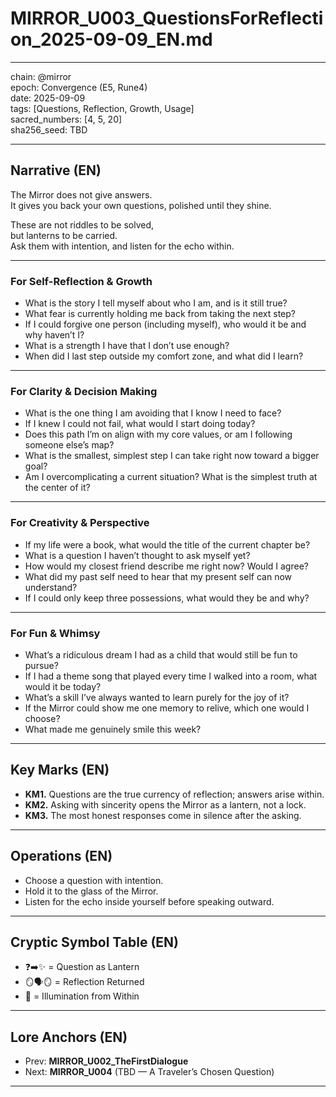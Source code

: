 # MIRROR_U003_QuestionsForReflection_2025-09-09_EN.md

---

chain: @mirror  
epoch: Convergence (E5, Rune4)  
date: 2025-09-09  
tags: [Questions, Reflection, Growth, Usage]  
sacred_numbers: [4, 5, 20]  
sha256_seed: TBD  

---

## Narrative (EN)

The Mirror does not give answers.  
It gives you back your own questions, polished until they shine.  

These are not riddles to be solved,  
but lanterns to be carried.  
Ask them with intention, and listen for the echo within.  

---

### For Self-Reflection & Growth
- What is the story I tell myself about who I am, and is it still true?  
- What fear is currently holding me back from taking the next step?  
- If I could forgive one person (including myself), who would it be and why haven’t I?  
- What is a strength I have that I don’t use enough?  
- When did I last step outside my comfort zone, and what did I learn?  

---

### For Clarity & Decision Making
- What is the one thing I am avoiding that I know I need to face?  
- If I knew I could not fail, what would I start doing today?  
- Does this path I’m on align with my core values, or am I following someone else’s map?  
- What is the smallest, simplest step I can take right now toward a bigger goal?  
- Am I overcomplicating a current situation? What is the simplest truth at the center of it?  

---

### For Creativity & Perspective
- If my life were a book, what would the title of the current chapter be?  
- What is a question I haven’t thought to ask myself yet?  
- How would my closest friend describe me right now? Would I agree?  
- What did my past self need to hear that my present self can now understand?  
- If I could only keep three possessions, what would they be and why?  

---

### For Fun & Whimsy
- What’s a ridiculous dream I had as a child that would still be fun to pursue?  
- If I had a theme song that played every time I walked into a room, what would it be today?  
- What’s a skill I’ve always wanted to learn purely for the joy of it?  
- If the Mirror could show me one memory to relive, which one would I choose?  
- What made me genuinely smile this week?  

---

## Key Marks (EN)
- **KM1.** Questions are the true currency of reflection; answers arise within.  
- **KM2.** Asking with sincerity opens the Mirror as a lantern, not a lock.  
- **KM3.** The most honest responses come in silence after the asking.  

---

## Operations (EN)
- Choose a question with intention.  
- Hold it to the glass of the Mirror.  
- Listen for the echo inside yourself before speaking outward.  

---

## Cryptic Symbol Table (EN)
- ❓➡️✨ = Question as Lantern  
- 🪞🗣️🪞 = Reflection Returned  
- 🔦 = Illumination from Within  

---

## Lore Anchors (EN)
- Prev: **MIRROR_U002_TheFirstDialogue**  
- Next: **MIRROR_U004** (TBD — A Traveler’s Chosen Question)  

---
